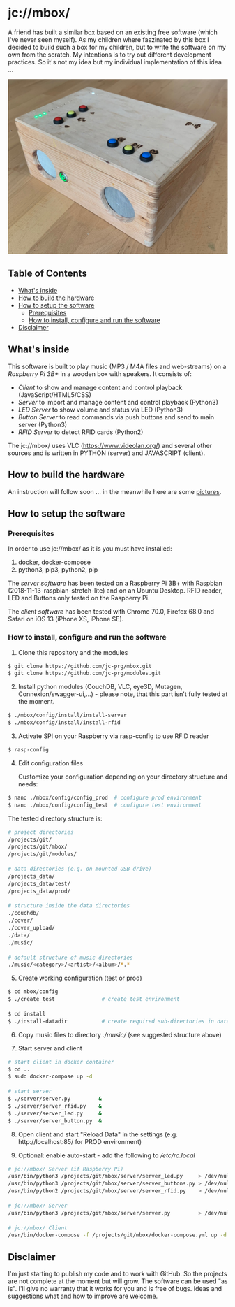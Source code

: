 # jc://mbox/

A friend has built a similar box based on an existing free software (which I've never seen myself). As my children where faszinated by this box I decided to build such a box for my children, but to write the software on my own from the scratch. My intentions is to try out different development practices. So it's not my idea but my individual implementation of this idea ...

![mbox image](https://raw.githubusercontent.com/jc-prg/mbox/master/docs/mbox.jpg)

## Table of Contents

- [What's inside](#What-s-inside)
- [How to build the hardware](#How-to-build-the-hardware)
- [How to setup the software](#How-to-setup-the-software)
  - [Prerequisites](#Prerequisites)
  - [How to install, configure and run the software](#How-to-install--configure-and-run-the-software)
- [Disclaimer](#Disclaimer)

## What's inside

This software is built to play music (MP3 / M4A files and web-streams) on a _Raspberry Pi 3B+_ in a wooden box with speakers. It consists of:

- *Client* to show and manage content and control playback (JavaScript/HTML5/CSS)
- *Server* to import and manage content and control playback (Python3)
- *LED Server* to show volume and status via LED (Python3)
- *Button Server* to read commands via push buttons and send to main server (Python3)
- *RFID Server* to detect RFID cards (Python2)

The jc://mbox/ uses VLC (https://www.videolan.org/) and several other sources and is written in PYTHON (server) and JAVASCRIPT (client).

## How to build the hardware

An instruction will follow soon ... in the meanwhile here are some [pictures](docs/BUILD_HARDWARE.md).

## How to setup the software

### Prerequisites

In order to use jc://mbox/ as it is you must have installed:

1. docker, docker-compose
2. python3, pip3, python2, pip

The *server software* has been tested on a Raspberry Pi 3B+ with Raspbian (2018-11-13-raspbian-stretch-lite) and on an Ubuntu Desktop. RFID reader, LED and Buttons only tested on the Raspberry Pi.

The *client software* has been tested with Chrome 70.0, Firefox 68.0 and Safari on iOS 13 (iPhone XS, iPhone SE).

### How to install, configure and run the software

1. Clone this repository and the modules

```bash
$ git clone https://github.com/jc-prg/mbox.git
$ git clone https://github.com/jc-prg/modules.git
```

2. Install python modules (CouchDB, VLC, eye3D, Mutagen, Connexion/swagger-ui,...) - please note, that this part isn't fully tested at the moment.

```bash
$ ./mbox/config/install/install-server
$ ./mbox/config/install/install-rfid
```
3. Activate SPI on your Raspberry via rasp-config to use RFID reader

```bash
$ rasp-config
```

4. Edit configuration files

   Customize your configuration depending on your directory structure and needs:

```bash
$ nano ./mbox/config/config_prod  # configure prod environment
$ nano ./mbox/config/config_test  # configure test environment
```

   The tested directory structure is:

```bash
# project directories
/projects/git/
/projects/git/mbox/
/projects/git/modules/

# data directories (e.g. on mounted USB drive)
/projects_data/
/projects_data/test/
/projects_data/prod/

# structure inside the data directories
./couchdb/
./cover/
./cover_upload/
./data/
./music/

# default structure of music directories
./music/<category>/<artist>/<album>/*.*
```

5. Create working configuration (test or prod)

```bash
$ cd mbox/config
$ ./create_test               # create test environment

$ cd install
$ ./install-datadir           # create required sub-directories in data-dir
```

6. Copy music files to directory *./music/* (see suggested structure above)

7. Start server and client

```bash
# start client in docker container
$ cd ..
$ sudo docker-compose up -d

# start server
$ ./server/server.py         &
$ ./server/server_rfid.py    &
$ ./server/server_led.py     &
$ ./server/server_button.py  &
```

8. Open client and start "Reload Data" in the settings (e.g. http://localhost:85/ for PROD environment)

9. Optional: enable auto-start - add the following to */etc/rc.local*

```bash
# jc://mbox/ Server (if Raspberry Pi)
/usr/bin/python3 /projects/git/mbox/server/server_led.py     > /dev/null &
/usr/bin/python3 /projects/git/mbox/server/server_buttons.py > /dev/null &
/usr/bin/python2 /projects/git/mbox/server/server_rfid.py    > /dev/null &

# jc://mbox/ Server
/usr/bin/python3 /projects/git/mbox/server/server.py         > /dev/null &

# jc://mbox/ Client
/usr/bin/docker-compose -f /projects/git/mbox/docker-compose.yml up -d &

```

## Disclaimer

I'm just starting to publish my code and to work with GitHub. So the projects are not complete at the moment but will grow.
The software can be used "as is". I'll give no warranty that it works for you and is free of bugs. Ideas and suggestions what and how to improve are welcome.
